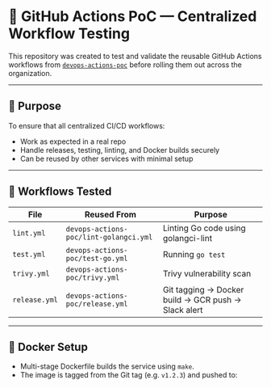 # 🧪 GitHub Actions PoC — Centralized Workflow Testing

This repository was created to test and validate the reusable GitHub Actions workflows from [`devops-actions-poc`](https://github.com/Alayanos/devops-actions-poc) before rolling them out across the organization.

---

## 🧩 Purpose

To ensure that all centralized CI/CD workflows:
- Work as expected in a real repo
- Handle releases, testing, linting, and Docker builds securely
- Can be reused by other services with minimal setup

---

## 🧪 Workflows Tested

| File           | Reused From                                | Purpose                                  |
|----------------|---------------------------------------------|-------------------------------------------|
| `lint.yml`     | `devops-actions-poc/lint-golangci.yml`      | Linting Go code using golangci-lint       |
| `test.yml`     | `devops-actions-poc/test-go.yml`            | Running `go test`                         |
| `trivy.yml`    | `devops-actions-poc/trivy.yml`              | Trivy vulnerability scan                  |
| `release.yml`  | `devops-actions-poc/release.yml`            | Git tagging → Docker build → GCR push → Slack alert |

---

## 🐳 Docker Setup

- Multi-stage Dockerfile builds the service using `make`.
- The image is tagged from the Git tag (e.g. `v1.2.3`) and pushed to:

